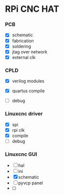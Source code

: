 # RPi CNC HAT

### PCB
- [x] schematic
- [x] fabrication
- [x] soldering
- [x] jtag over network
- [x] external clk

### CPLD
- [x] verilog modules
- [x] quartus compile
- [ ] debug


### Linuxcnc driver
- [x] spi
- [x] rpi clk
- [x] compile
- [ ] debug

### Linuxcnc GUI
- [ ] hal
- [ ] ini
- [x] schematic
- [ ] pyvcp panel
- [ ] 

